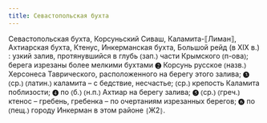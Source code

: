 ```yaml
---
title: Севастопольская бухта
---
```


Севастопольская бухта, Корсуньский Сиваш, Каламита-⟦Лиман⟧, Ахтиарская бухта, Ктенус, Инкерманская бухта, Большой рейд (в XIX в.)
: узкий залив, протянувшийся в глубь ⦅зап.⦆ части Крымского ⦅п-ова⦆; берега изрезаны более мелкими бухтами ❷ Корсунь русское ⦅назв.⦆ Херсонеса Таврического, расположенного на берегу этого залива; ❸ ⦅ср.⦆ ⦅латин.⦆ каламита – с бедствие, несчастье; ⦅ср.⦆ крепость Каламита поблизости; ❹ по ⦅б.⦆ ⦅н.п.⦆ Ахтиар на берегу залива; ❺ ⦅ср.⦆ ⦅греч.⦆ ктенос – гребень, гребенка – по очертаниям изрезанных берегов; ❻ по ⦅пещ.⦆ городу Инкерман в этом районе ⦃Ж2⦄.
